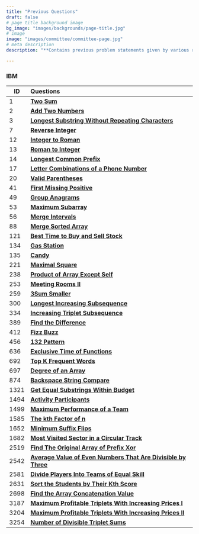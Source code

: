 ```yaml
---
title: "Previous Questions"
draft: false
# page title background image
bg_image: "images/backgrounds/page-title.jpg"
# image
image: "images/committee/committee-page.jpg"
# meta description
description: "**Contains previous problem statements given by various recruitors during their selection process.**"

---
```

### IBM

| ID   | Questions                                                                                                                                                     |
|------|:-----------------------------------------------------------------------------------------------------------------------------------------------------------------------|
| 1    | **[Two Sum](https://leetcode.com/problems/two-sum/description/)**                                                                                                     |
| 2    | **[Add Two Numbers](https://leetcode.com/problems/add-two-numbers/description/)**                                                                                     |
| 3    | **[Longest Substring Without Repeating Characters](https://leetcode.com/problems/longest-substring-without-repeating-characters/description/)**                       |
| 7    | **[Reverse Integer](https://leetcode.com/problems/reverse-integer/description/)**                                                                                     |
| 12   | **[Integer to Roman](https://leetcode.com/problems/integer-to-roman/description/)**                                                                                   |
| 13   | **[Roman to Integer](https://leetcode.com/problems/roman-to-integer/description/)**                                                                                   |
| 14   | **[Longest Common Prefix](https://leetcode.com/problems/longest-common-prefix/description/)**                                                                         |
| 17   | **[Letter Combinations of a Phone Number](https://leetcode.com/problems/letter-combinations-of-a-phone-number/description/)**                                         |
| 20   | **[Valid Parentheses](https://leetcode.com/problems/valid-parentheses/description/)**                                                                                 |
| 41   | **[First Missing Positive](https://leetcode.com/problems/first-missing-positive/description/)**                                                                       |
| 49   | **[Group Anagrams](https://leetcode.com/problems/group-anagrams/description/)**                                                                                       |
| 53   | **[Maximum Subarray](https://leetcode.com/problems/maximum-subarray/description/)**                                                                                   |
| 56   | **[Merge Intervals](https://leetcode.com/problems/merge-intervals/description/)**                                                                                     |
| 88   | **[Merge Sorted Array](https://leetcode.com/problems/merge-sorted-array/description/)**                                                                               |
| 121  | **[Best Time to Buy and Sell Stock](https://leetcode.com/problems/best-time-to-buy-and-sell-stock/description/)**                                                     |
| 134  | **[Gas Station](https://leetcode.com/problems/gas-station/description/)**                                                                                             |
| 135  | **[Candy](https://leetcode.com/problems/candy/description/)**                                                                                                         |
| 221  | **[Maximal Square](https://leetcode.com/problems/maximal-square/description/)**                                                                                       |
| 238  | **[Product of Array Except Self](https://leetcode.com/problems/product-of-array-except-self/description/)**                                                           |
| 253  | **[Meeting Rooms II](https://leetcode.com/problems/meeting-rooms-ii/description/)**                                                                                   |
| 259  | **[3Sum Smaller](https://leetcode.com/problems/3sum-smaller/description/)**                                                                                           |
| 300  | **[Longest Increasing Subsequence](https://leetcode.com/problems/longest-increasing-subsequence/description/)**                                                       |
| 334  | **[Increasing Triplet Subsequence](https://leetcode.com/problems/increasing-triplet-subsequence/description/)**                                                       |
| 389  | **[Find the Difference](https://leetcode.com/problems/find-the-difference/description/)**                                                                             |
| 412  | **[Fizz Buzz](https://leetcode.com/problems/fizz-buzz/description/)**                                                                                                 |
| 456  | **[132 Pattern](https://leetcode.com/problems/132-pattern/description/)**                                                                                             |
| 636  | **[Exclusive Time of Functions](https://leetcode.com/problems/exclusive-time-of-functions/description/)**                                                             |
| 692  | **[Top K Frequent Words](https://leetcode.com/problems/top-k-frequent-words/description/)**                                                                           |
| 697  | **[Degree of an Array](https://leetcode.com/problems/degree-of-an-array/description/)**                                                                               |
| 874  | **[Backspace String Compare](https://leetcode.com/problems/backspace-string-compare/description/)**                                                                   |
| 1321 | **[Get Equal Substrings Within Budget](https://leetcode.com/problems/get-equal-substrings-within-budget/description/)**                                               |
| 1494 | **[Activity Participants](https://leetcode.com/problems/activity-participants/description/)**                                                                         |
| 1499 | **[Maximum Performance of a Team](https://leetcode.com/problems/maximum-performance-of-a-team/description/)**                                                         |
| 1585 | **[The kth Factor of n](https://leetcode.com/problems/the-kth-factor-of-n/description/)**                                                                             |
| 1652 | **[Minimum Suffix Flips](https://leetcode.com/problems/minimum-suffix-flips/description/)**                                                                           |
| 1682 | **[Most Visited Sector in  a Circular Track](https://leetcode.com/problems/most-visited-sector-in-a-circular-track/description/)**                                    |
| 2519 | **[Find The Original Array of Prefix Xor](https://leetcode.com/problems/find-the-original-array-of-prefix-xor/description/)**                                         |
| 2542 | **[Average Value of Even Numbers That Are Divisible by Three](https://leetcode.com/problems/average-value-of-even-numbers-that-are-divisible-by-three/description/)** |
| 2581 | **[Divide Players Into Teams of Equal Skill](https://leetcode.com/problems/divide-players-into-teams-of-equal-skill/description/)**                                   |
| 2631 | **[Sort the Students by Their Kth Score](https://leetcode.com/problems/sort-the-students-by-their-kth-score/description/)**                                           |
| 2698 | **[Find the Array Concatenation Value](https://leetcode.com/problems/find-the-array-concatenation-value/description/)**                                               |
| 3187 | **[Maximum Profitable Triplets With Increasing Prices I](https://leetcode.com/problems/maximum-profitable-triplets-with-increasing-prices-i/description/)**           |
| 3204 | **[Maximum Profitable Triplets With Increasing Prices II](https://leetcode.com/problems/maximum-profitable-triplets-with-increasing-prices-ii/description/)**         |
| 3254 | **[Number of Divisible Triplet Sums](https://leetcode.com/problems/number-of-divisible-triplet-sums/description/)**                                                   |